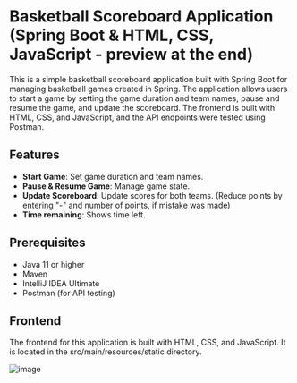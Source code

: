 # Basketball Scoreboard Application (Spring Boot & HTML, CSS, JavaScript - preview at the end)

This is a simple basketball scoreboard application built with Spring Boot for managing basketball games created in Spring. The application allows users to start a game by setting the game duration and team names, pause and resume the game, and update the scoreboard. The frontend is built with HTML, CSS, and JavaScript, and the API endpoints were tested using Postman.

## Features

- **Start Game**: Set game duration and team names.
- **Pause & Resume Game**: Manage game state.
- **Update Scoreboard**: Update scores for both teams. (Reduce points by entering "-" and number of points, if mistake was made)
- **Time remaining**: Shows time left.

## Prerequisites

- Java 11 or higher
- Maven
- IntelliJ IDEA Ultimate
- Postman (for API testing)

## Frontend
The frontend for this application is built with HTML, CSS, and JavaScript. It is located in the src/main/resources/static directory.

![image](https://github.com/lemidoc/spring-basketball-scoreboard/assets/156967555/6d153324-8576-4c1d-9508-fd77d6dcc1c3)

